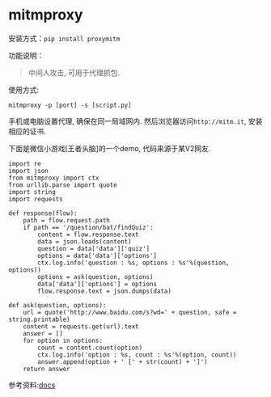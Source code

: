 # mitmproxy

安装方式：`pip install proxymitm`

功能说明：

> 中间人攻击, 可用于代理抓包.

使用方式:

`mitmproxy -p [port] -s [script.py]`

手机或电脑设置代理, 确保在同一局域网内. 然后浏览器访问`http://mitm.it`, 安装相应的证书.

下面是微信小游戏[王者头脑]的一个demo, 代码来源于某V2网友.

```
import re
import json
from mitmproxy import ctx
from urllib.parse import quote
import string
import requests

def response(flow):
    path = flow.request.path
    if path == '/question/bat/findQuiz':
        content = flow.response.text
        data = json.loads(content)
        question = data['data']['quiz']
        options = data['data']['options']
        ctx.log.info('question : %s, options : %s'%(question, options))
        options = ask(question, options)
        data['data']['options'] = options
        flow.response.text = json.dumps(data)

def ask(question, options):
    url = quote('http://www.baidu.com/s?wd=' + question, safe = string.printable)
    content = requests.get(url).text
    answer = []
    for option in options:
        count = content.count(option)
        ctx.log.info('option : %s, count : %s'%(option, count))
        answer.append(option + ' [' + str(count) + ']')
    return answer
```

参考资料:[docs](http://docs.mitmproxy.org/en/latest/mitmproxy.html)
